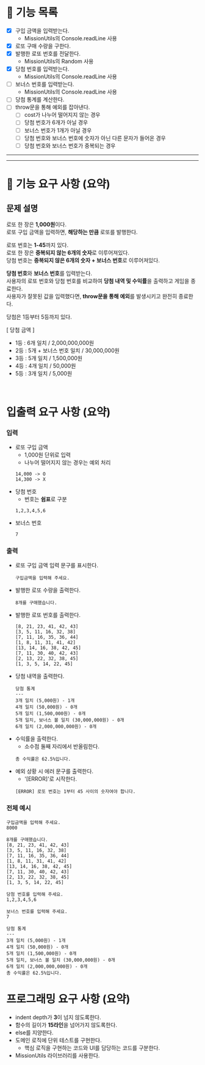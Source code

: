 # 📜 **기능 목록**
- [x] 구입 금액을 입력받는다.
  - MissionUtils의 Console.readLine 사용
- [x] 로또 구매 수량을 구한다.
- [x] 발행한 로또 번호를 전달한다.
  - MissionUtils의 Random 사용
- [x] 당첨 번호를 입력받는다.
  - MissionUtils의 Console.readLine 사용
- [ ] 보너스 번호를 입력받는다.
  - MissionUtils의 Console.readLine 사용
- [ ] 당첨 통계를 계산한다.
- [ ] throw문을 통해 예외를 잡아낸다.  
  - [ ] cost가 나누어 떨어지지 않는 경우
  - [ ] 당첨 번호가 6개가 아닐 경우
  - [ ] 보너스 번호가 1개가 아닐 경우
  - [ ] 당첨 번호와 보너스 번호에 숫자가 아닌 다른 문자가 들어온 경우
  - [ ] 당첨 번호와 보너스 번호가 중복되는 경우

---
---

# 🚀 **기능 요구 사항 (요약)**

## **문제 설명**
로또 한 장은 **1,000원**이다.  
로또 구입 금액을 입력하면, **해당하는 만큼** 로또를 발행한다.   

로또 번호는 **1-45**까지 있다.   
로또 한 장은 **중복되지 않는 6개의 숫자**로 이루어져있다.   
당첨 번호는 **중복되지 않은 6개의 숫자 + 보너스 번호**로 이루어져있다.   

**당첨 번호**와 **보너스 번호**를 입력받는다.   
사용자의 로또 번호와 당첨 번호를 비교하여 **당첨 내역 및 수익률**을 출력하고 게임을 종료한다.   
사용자가 잘못된 값을 입력했다면, **throw문을 통해 예외**를 발생시키고 완전히 종료한다.   

당첨은 1등부터 5등까지 있다.   

[ 당첨 금액 ]
- 1등 : 6개 일치 / 2,000,000,000원
- 2등 : 5개 + 보너스 번호 일치 / 30,000,000원
- 3등 : 5개 일치 / 1,500,000원
- 4등 : 4개 일치 / 50,000원
- 5등 : 3개 일치 / 5,000원

<br/>

# **입출력 요구 사항 (요약)**
### 입력 
- 로또 구입 금액 
  - 1,000원 단위로 입력
  - 나누어 떨어지지 않는 경우는 예외 처리
  ```
  14,000 -> O
  14,300 -> X
  ```
- 당첨 번호
  - 번호는 **쉼표**로 구분
  ```
  1,2,3,4,5,6
  ```
- 보너스 번호
  ```
  7
  ```

### 출력
- 로또 구입 금액 입력 문구를 표시한다.
  ```
  구입금액을 입력해 주세요.
  ```
- 발행한 로또 수량을 출력한다.
  ```
  8개를 구매했습니다.
  ```
- 발행한 로또 번호를 출력한다.
  ```
  [8, 21, 23, 41, 42, 43]
  [3, 5, 11, 16, 32, 38]
  [7, 11, 16, 35, 36, 44]
  [1, 8, 11, 31, 41, 42]
  [13, 14, 16, 38, 42, 45]
  [7, 11, 30, 40, 42, 43]
  [2, 13, 22, 32, 38, 45]
  [1, 3, 5, 14, 22, 45]
  ```
- 당첨 내역을 출력한다.
  ```
  당첨 통계
  --- 
  3개 일치 (5,000원) - 1개
  4개 일치 (50,000원) - 0개
  5개 일치 (1,500,000원) - 0개
  5개 일치, 보너스 볼 일치 (30,000,000원) - 0개
  6개 일치 (2,000,000,000원) - 0개
  ```
- 수익률을 출력한다.
  - 소수점 둘째 자리에서 반올림한다.
  ```
  총 수익률은 62.5%입니다.
  ```
- 예외 상황 시 에러 문구를 출력한다.
  - '[ERROR]'로 시작한다.
  ```
  [ERROR] 로또 번호는 1부터 45 사이의 숫자여야 합니다.
  ```

### 전체 예시
```
구입금액을 입력해 주세요.
8000

8개를 구매했습니다.
[8, 21, 23, 41, 42, 43]
[3, 5, 11, 16, 32, 38]
[7, 11, 16, 35, 36, 44]
[1, 8, 11, 31, 41, 42]
[13, 14, 16, 38, 42, 45]
[7, 11, 30, 40, 42, 43]
[2, 13, 22, 32, 38, 45]
[1, 3, 5, 14, 22, 45]

당첨 번호를 입력해 주세요.
1,2,3,4,5,6

보너스 번호를 입력해 주세요.
7

당첨 통계
---
3개 일치 (5,000원) - 1개
4개 일치 (50,000원) - 0개
5개 일치 (1,500,000원) - 0개
5개 일치, 보너스 볼 일치 (30,000,000원) - 0개
6개 일치 (2,000,000,000원) - 0개
총 수익률은 62.5%입니다.
```

# **프로그래밍 요구 사항 (요약)**
- indent depth가 **3**이 넘지 않도록한다.
- 함수의 길이가 **15라인**을 넘어가지 않도록한다.
- else를 지양한다.
- 도메인 로직에 단위 테스트를 구현한다.
  - 핵심 로직을 구현하는 코드와 UI를 담당하는 코드를 구분한다.
- MissionUtils 라이브러리를 사용한다.
